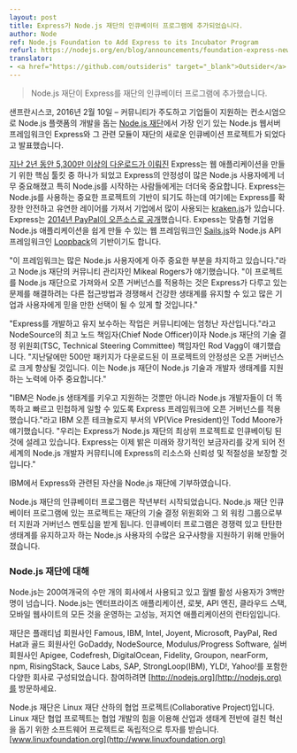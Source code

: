 ```yaml
---
layout: post
title: Express가 Node.js 재단의 인큐베이터 프로그램에 추가되었습니다.
author: Node
ref: Node.js Foundation to Add Express to its Incubator Program
refurl: https://nodejs.org/en/blog/announcements/foundation-express-news/
translator:
- <a href="https://github.com/outsideris" target="_blank">Outsider</a>
---
```


<!--
> Node.js Foundation to Add Express to its Incubator Program
-->
> Node.js 재단이 Express를 재단의 인큐베이터 프로그램에 추가했습니다.

<!--
SAN FRANCISCO, Feb. 10, 2016 — The [Node.js Foundation](https://nodejs.org/en/foundation/), a community-led and industry-backed consortium to advance the development of the Node.js platform, today announced Express, the most popular Node.js web server framework, and some of its constituent modules are on track to become a new incubation project of the Foundation.
-->
샌프란시스코, 2016년 2월 10일 – 커뮤니티가 주도하고 기업들이 지원하는 컨소시엄으로 Node.js 플랫폼의
개발을 돕는 [Node.js 재단](https://nodejs.org/en/foundation/)에서 가장 인기 있는 Node.js
웹서버 프레임워크인 Express와 그 관련 모듈이 재단의 새로운 인큐베이션 프로젝트가 되었다고 발표했습니다.

<!--
With [53+ million downloads in the last two years](http://npm-stat.com/charts.html?package=express&author=&from=&to=), Express has become one of the key toolkits for building web applications and its stability is essential for many Node.js users, especially those that are just getting started with the platform. Express also underpins some of the most significant projects that support Node.js, including [kraken.js](http://krakenjs.com/), a secure and scalable layer that extends Express and is heavily used by enterprises. Kraken.js was open sourced [by PayPal in 2014](https://www.paypal-engineering.com/2014/03/03/open-sourcing-kraken-js/). It also underpins [Sails.js](http://sailsjs.org/), a web framework that makes it easy to build custom, enterprise-grade Node.js apps, and [Loopback](http://loopback.io/), a Node.js API framework.
-->
[지난 2년 동안 5,300만 이상의 다운로드가 이뤄진](http://npm-stat.com/charts.html?package=express&author=&from=&to=)
Express는 웹 애플리케이션을 만들기 위한 핵심 툴킷 중 하나가 되었고 Express의 안정성이 많은
Node.js 사용자에게 너무 중요해졌고 특히 Node.js를 시작하는 사람들에게는 더더욱 중요합니다.
Express는 Node.js를 사용하는 중요한 프로젝트의 기반이 되기도 하는데 여기에는 Express를 확장한
안전하고 유연한 레이어를 가져서 기업에서 많이 사용되는 [kraken.js](http://krakenjs.com/)가
있습니다. Express는
[2014년 PayPal이 오픈소스로 공개](https://www.paypal-engineering.com/2014/03/03/open-sourcing-kraken-js/)했습니다.
Expess는 맞춤형 기업용 Node.js 애플리케이션을 쉽게 만들 수 있는 웹 프레임워크인
[Sails.js](http://sailsjs.org/)와 Node.js API 프레임워크인
[Loopback](http://loopback.io/)의 기반이기도 합니다.

<!--
“This framework is critical to a significant portion of many Node.js users,” said Mikeal Rogers, Community Manager of the Node.js Foundation. “Bringing this project into the Node.js Foundation, under open governance, will allow it to continue to be a dependable choice for many enterprises and users, while ensuring that we retain a healthy ecosystem of competing approaches to solving problems that Express addresses.”
-->
"이 프레임워크는 많은 Node.js 사용자에게 아주 중요한 부분을 차지하고 있습니다."라고 Node.js 재단의
커뮤니티 관리자인 Mikeal Rogers가 얘기했습니다. "이 프로젝트를 Node.js 재단으로 가져와서
오픈 거버넌스를 적용하는 것은 Express가 다루고 있는 문제를 해결하려는 다른 접근방법과 경쟁해서
건강한 생태계를 유지할 수 있고 많은 기업과 사용자에게 믿을 만한 선택이 될 수 있게 할 것입니다."

<!--
"The work around developing and maintaining Express has been a tremendous asset to the community," said Rod Vagg, Chief Node Officer at NodeSource and Technical Steering Committee Director of the Node.js Foundation. "With 5 million package downloads in the last month, the stability of this project, that will get a huge boost through open governance, is very important to the efforts of the Node.js Foundation in supporting Node.js as a technology and developer ecosystem."
-->
"Express를 개발하고 유지 보수하는 작업은 커뮤니티에는 엄청난 자산입니다."라고 NodeSource의
최고 노드 책임자(Chief Node Officer)이자 Node.js 재단의
기술 결정 위원회(TSC, Technical Steering Committee) 책임자인 Rod Vagg이 얘기했습니다.
"지난달에만 500만 패키지가 다운로드된 이 프로젝트의 안정성은 오픈 거버넌스로 크게 향상될 것입니다.
이는 Node.js 재단이 Node.js 기술과 개발자 생태계를 지원하는 노력에 아주 중요합니다."

<!--
“IBM is committed not only to growing and supporting the Node.js ecosystem, but to promoting open governance for the frameworks that enable Node.js developers to work smarter, faster and with more agility,” said Todd Moore, IBM, VP Open Technology. “We are thrilled that Express is being introduced as an incubated top level project of the Foundation. Express has a bright future and a new long term home that will ensure resources, reliability and relevancy of Express to the global Node.js developer community.”
-->
"IBM은 Node.js 생태계를 키우고 지원하는 것뿐만 아니라 Node.js 개발자들이 더 똑똑하고 빠르고
민첩하게 일할 수 있도록 Express 프레임워크에 오픈 거버넌스를 적용했습니다."라고 IBM
오픈 테크놀로지 부서의 VP(Vice President)인 Todd Moore가 얘기했습니다.
"우리는 Express가 Node.js 재단의 최상위 프로젝트로 인큐베이팅 된 것에 설레고 있습니다.
Express는 이제 밝은 미래와 장기적인 보금자리를 갖게 되어 전 세계의 Node.js 개발자 커뮤티니에
Express의 리소스와 신뢰성 및 적절성을 보장할 것입니다."

<!--
Assets related to Express are being contributed to the Node.js Foundation by IBM.

The Node.js Foundation Incubator Program was launched last year. Projects under the Node.js Foundation Incubator Program receive assistance and governance mentorship from the Foundation's Technical Steering Committee and related working groups. The Incubator Program is intended to support the many needs of Node.js users to maintain a competitive and robust ecosystem.
-->
IBM에서 Express와 관련된 자산을 Node.js 재단에 기부하였습니다.

Node.js 재단의 인큐베이터 프로그램은 작년부터 시작되었습니다. Node.js 재단 인큐베이터 프로그램에 있는
프로젝트는 재단의 기술 결정 위원회와 그 외 워킹 그룹으로부터 지원과 거버넌스 멘토십을 받게 됩니다.
인큐베이터 프로그램은 경쟁력 있고 탄탄한 생태계를 유지하고자 하는 Node.js 사용자의 수많은 요구사항을
지원하기 위해 만들어졌습니다.

<!--
### About Node.js Foundation

Node.js is used by tens of thousands of organizations in more than 200 countries and amasses more than 3 million active users per month. It is the runtime of choice for high-performance, low latency applications, powering everything from enterprise applications, robots, API engines, cloud stacks and mobile websites.
-->
### Node.js 재단에 대해

Node.js는 200여개국의 수만 개의 회사에서 사용되고 있고 월별 활성 사용자가 3백만 명이 넘습니다.
Node.js는 엔터프라이즈 애플리케이션, 로봇, API 엔진, 클라우드 스택, 모바일 웹사이트의 모든 것을
운영하는 고성능, 저지연 애플리케이션의 런타임입니다.

<!--
The Foundation is made up of a diverse group of companies including Platinum members Famous, IBM, Intel, Joyent, Microsoft, PayPal and Red Hat. Gold members include GoDaddy, NodeSource and Modulus/Progress Software, and Silver members include Apigee, Codefresh, DigitalOcean, Fidelity, Groupon, nearForm, npm, RisingStack, Sauce Labs, SAP, StrongLoop (an IBM company), YLD!, and Yahoo!. Get involved here: http://nodejs.org.
-->

<!--
The Node.js Foundation is a Collaborative Project at The Linux Foundation. Linux Foundation Collaborative Projects are independently funded software projects that harness the power of collaborative development to fuel innovation across industries and ecosystems. [www.linuxfoundation.org](http://www.linuxfoundation.org)
-->
재단은 플래티넘 회원사인 Famous, IBM, Intel, Joyent, Microsoft, PayPal, Red Hat과
골드 회원사인 GoDaddy, NodeSource, Modulus/Progress Software,
실버 회원사인 Apigee, Codefresh, DigitalOcean, Fidelity, Groupon, nearForm, npm,
RisingStack, Sauce Labs, SAP, StrongLoop(IBM), YLD!, Yahoo!를 포함한 다양한 회사로
구성되었습니다. 참여하려면 [http://nodejs.org](http://nodejs.org)를 방문하세요.

Node.js 재단은 Linux 재단 산하의 협업 프로젝트(Collaborative Project)입니다. Linux 재단
협업 프로젝트는 협업 개발의 힘을 이용해 산업과 생태계 전반에 걸친 혁신을 돕기 위한 소프트웨어 프로젝트로
독립적으로 투자를 받습니다. [www.linuxfoundation.org](http://www.linuxfoundation.org)
